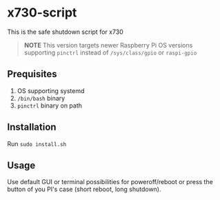 # x730-script

This is the safe shutdown script for x730

> **NOTE**
> This version targets newer Raspberry Pi OS versions supporting `pinctrl` instead of `/sys/class/gpio` or `raspi-gpio`


## Prequisites

1. OS supporting systemd
2. `/bin/bash` binary
3. `pinctrl` binary on path


## Installation

Run `sudo install.sh`


## Usage

Use default GUI or terminal possibilities for poweroff/reboot or press the button of you PI's case (short reboot, long shutdown). 
